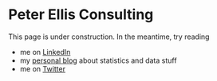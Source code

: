 # Peter Ellis Consulting

This page is under construction.  In the meantime, try reading

- me on [LinkedIn](https://www.linkedin.com/in/peter-ellis-27929737/)
- my [personal blog](https://ellisp.github.io) about statistics and data stuff
- me on [Twitter](https://twitter.com/ellis2013nz)
